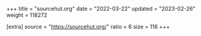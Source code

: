 +++
title = "sourcehut.org"
date = "2022-03-22"
updated = "2023-02-26"
weight = 118272

[extra]
source = "https://sourcehut.org/"
ratio = 6
size = 116
+++
